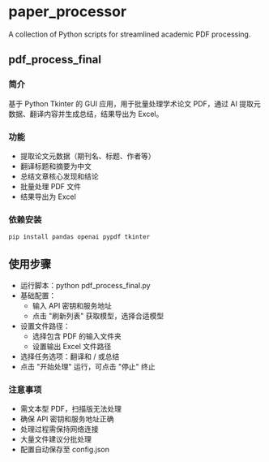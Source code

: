 # paper_processor
A collection of Python scripts for streamlined academic PDF processing. 

## pdf_process_final

### 简介

基于 Python Tkinter 的 GUI 应用，用于批量处理学术论文 PDF，通过 AI 提取元数据、翻译内容并生成总结，结果导出为 Excel。

### 功能

- 提取论文元数据（期刊名、标题、作者等）
- 翻译标题和摘要为中文
- 总结文章核心发现和结论
- 批量处理 PDF 文件
- 结果导出为 Excel

### 依赖安装
```bash
pip install pandas openai pypdf tkinter
```

## 使用步骤
- 运行脚本：python pdf_process_final.py
- 基础配置：
  - 输入 API 密钥和服务地址
  - 点击 "刷新列表" 获取模型，选择合适模型
- 设置文件路径：
  - 选择包含 PDF 的输入文件夹
  - 设置输出 Excel 文件路径
- 选择任务选项：翻译和 / 或总结
- 点击 "开始处理" 运行，可点击 "停止" 终止

### 注意事项
- 需文本型 PDF，扫描版无法处理
- 确保 API 密钥和服务地址正确
- 处理过程需保持网络连接
- 大量文件建议分批处理
- 配置自动保存至 config.json

